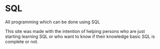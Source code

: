 SQL
===

All programming which can be done using SQL 

This site was made with the intention of helping persons who are just starting learning SQL or who want to know if their
knowledge basic SQL is complete or not.
